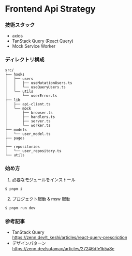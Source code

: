 # Frontend Api Strategy

### 技術スタック

- axios
- TanStack Query (React Query)
- Mock Service Worker

### ディレクトリ構成

```
src/
├── hooks
│   ├── users
│   │   ├── useMutationUsers.ts
│   │   └── useQueryUsers.ts
│   └── utils
│       └── userError.ts
├── lib
│   ├── api-client.ts
│   └── mock
│       ├── browser.ts
│       ├── handlers.ts
│       ├── server.ts
│       └── worker.ts
├── models
│   └── user_model.ts
├── pages
│
├── repositories
│   └── user_repository.ts
└── utils
```

### 始め方

1. 必要なモジュールをインストール

```bash
$ pnpm i
```

2. プロジェクト起動 & msw 起動

```bash
$ pnpm run dev
```

### 参考記事

- TanStack Query  
  https://zenn.dev/t_keshi/articles/react-query-prescription
- デザインパターン  
  https://zenn.dev/sutamac/articles/27246dfe1b5a8e

